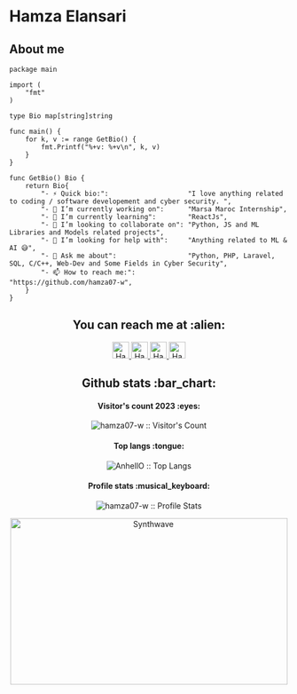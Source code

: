 # Hamza Elansari

<h2 align="left">About me</h2>

```golang
package main

import (
	"fmt"
)

type Bio map[string]string

func main() {
	for k, v := range GetBio() {
		fmt.Printf("%+v: %+v\n", k, v)
	}
}

func GetBio() Bio {
	return Bio{
		"- ⚡ Quick bio:":                    "I love anything related to coding / software developement and cyber security. ",
		"- 🔭 I’m currently working on":      "Marsa Maroc Internship",
		"- 🌱 I’m currently learning":        "ReactJs",
		"- 👯 I’m looking to collaborate on": "Python, JS and ML Libraries and Models related projects",
		"- 🤔 I’m looking for help with":     "Anything related to ML & AI 😅",
		"- 💬 Ask me about":                  "Python, PHP, Laravel, SQL, C/C++, Web-Dev and Some Fields in Cyber Security",
		"- 📫 How to reach me:":              "https://github.com/hamza07-w",
	}
}
```

<h2 align="center">You can reach me at :alien:</h2>

<p align="center">

  <a href="https://www.linkedin.com/in/hamza-elansari/">
    <img src="https://www.vectorlogo.zone/logos/linkedin/linkedin-icon.svg" alt="Hamza Elansari's LinkedIn Profile" height="30" width="30">
  </a>

  <a href="https://twitter.com/m3z0diac">
    <img src="https://www.vectorlogo.zone/logos/twitter/twitter-icon.svg" alt="Hamza Elansari's Twitter Profile" height="30" width="30">
  </a>

  <a href="facebook.com/hamza.elansari.py/">
    <img src="https://www.vectorlogo.zone/logos/facebook/facebook-icon.svg" alt="Hamza Elansari's Facebook Profile" height="30" width="30">
  </a>
  
  <a href="https://medium.com/@m3z0diac">
    <img src="https://www.vectorlogo.zone/logos/medium/medium-icon.svg" alt="Hamza Elansari's Medium Profile" height="30" width="30">
  </a>
  
</p>

<h2 align="center">Github stats :bar_chart:</h2>

<h4 align="center">Visitor's count 2023 :eyes:</h4>

<p align="center"><img src="https://profile-counter.glitch.me/{hamza07-w}/count.svg" alt="hamza07-w :: Visitor's Count" /></p>

<h4 align="center">Top langs :tongue:</h4>

<p align="center"><img src="https://github-readme-stats.vercel.app/api/top-langs/?username=hamza07-w&langs_count=10&theme=tokyonight&layout=compact" alt="AnhellO :: Top Langs" /></p>

<h4 align="center">Profile stats :musical_keyboard:</h4>

<p align="center"><img src="https://github-readme-stats.vercel.app/api?username=hamza07-w&show_icons=true&theme=synthwave" alt="hamza07-w :: Profile Stats" /></p>

<p align="center"><img src="https://thumbs.gfycat.com/GoodnaturedFondGaur-size_restricted.gif" alt="Synthwave" height="300" width="500"></p>
